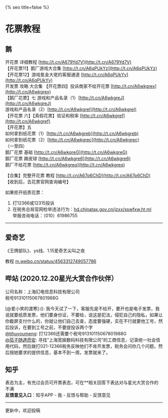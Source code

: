 {% seo title=false %}
# 花票教程   

## 鹅    
开花票 详细教程 [http://t.cn/A679Yd7V](http://t.cn/A679Yd7V)          
【开花票11】鹅厂游戏大合集 [http://t.cn/A6qPUkYz](http://t.cn/A6qPUkYz)           
【开花票12】游戏氪金大佬的客服通道 [http://t.cn/A6qPUkYv](http://t.cn/A6qPUkYv)              
开发票 攻略 大合集
【开花票四】投诉商家不给开花票  [http://t.cn/A6wkgrex](http://t.cn/A6wkgrex)                     
【鹅厂花票】七
游戏和产品名录（1）[http://t.cn/A6wkgreJ](http://t.cn/A6wkgreJ)            
游戏和产品名录（2）[http://t.cn/A6wkgreI](http://t.cn/A6wkgreI)         
【开花票 六】【真假花票】验证和税率 [http://t.cn/A6wkgref](http://t.cn/A6wkgref)              
【开花票】五       
如何拿到纸花票（1）[http://t.cn/A6wkgreb](http://t.cn/A6wkgreb)              
如何拿到纸花票（2）[http://t.cn/A6wkgrec](http://t.cn/A6wkgrec)            
（一至四）    
鹅厂花票 基础 [http://t.cn/A6wkgreG](http://t.cn/A6wkgreG)              
鹅厂花票 踢皮球 [http://t.cn/A6wkgre6](http://t.cn/A6wkgre6)                
鹅厂不给花票 [http://t.cn/A6wkgreq](http://t.cn/A6wkgreq)            
  
【合集】完整开花票 教程 [http://t.cn/A67p6ChD](http://t.cn/A67p6ChD)                      
【收到后，去花票官网查询编号】   

如果拒开纸质花票：
1. 打12366或12315投诉  
2. 在税务总局官网检举违法行为：[hd.chinatax.gov.cn/jzxx/sswfxw.ht
ml](http://hd.chinatax.gov.cn/jzxx/sswfxw.html)         
举报咨询电话：（010）61986755               
 
***  

## 爱奇艺 
《王牌部队》、ys线、1.15爱奇艺尖叫之夜    

教程 [m.weibo.cn/status/4563312749057786](https://m.weibo.cn/status/4563312749057786)             


## 哔站 (2020.12.20星光大赏合作伙伴）       

公司名称：上海幻电信息科技有限公司               
税号91310115067801988G        

[@爱小笑的渡寒]:(): 我今天试了一下，客服先是不给开，要开也是电子发票，我说就要纸质发票，他们要身份证，不要给，说这是犯法，侵犯自己的隐私，如果让你截屏支付什么的，你就让他们自己去查，态度要强硬，实在不行就要他工号，然后投诉，在要到工号之前，不要提投诉两个字         
[@tihuyoumeng](): 打12366还需要个税号91310115067801988G          
[@茄子随遇而安](): 寻找“上海宽娱数码科技有限公司”的工商信息，记录统一社会信用代码，然后拨打021-12366税务反映他们不肯开发票，税务会问你几个问题，然后按她要求的提供信息，基本不到一周，发票就来了。           

## 知乎     
表态为主，有充过会员可开票表态，可在\*\*相关回答下表达对与星光大赏合作的不满      
**反馈意见入口**：知乎APP - 我 - 反馈与帮助 - 反馈意见     

***    

更新中，欢迎投稿    
 




    

    


